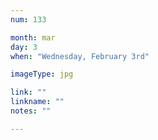 ```yaml
---
num: 133

month: mar
day: 3
when: "Wednesday, February 3rd"

imageType: jpg

link: ""
linkname: ""
notes: ""

---
```


